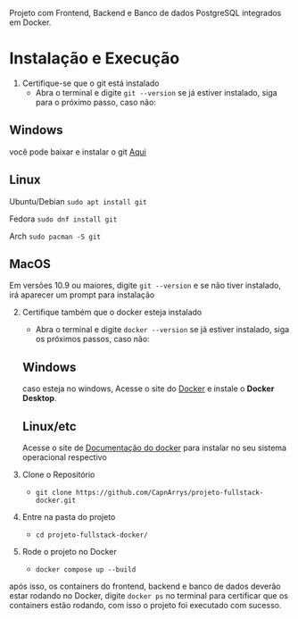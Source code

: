 Projeto com Frontend, Backend e Banco de dados PostgreSQL integrados em Docker.

# Instalação e Execução

1. Certifique-se que o git está instalado
     - Abra o terminal e digite `git --version`
   se já estiver instalado, siga para o próximo passo, caso não:
  ## Windows
  você pode baixar e instalar o git [Aqui](https://git-scm.com/downloads/win)
  ## Linux
  Ubuntu/Debian
  `sudo apt install git`

  Fedora
  `sudo dnf install git`

  Arch
  `sudo pacman -S git`

  ## MacOS
  Em versões 10.9 ou maiores, digite `git --version` e se não tiver instalado, irá aparecer um prompt para instalação

2. Certifique também que o docker esteja instalado
     - Abra o terminal e digite `docker --version`
   se já estiver instalado, siga os próximos passos, caso não:
    ## Windows
    caso esteja no windows, Acesse o site do [Docker](https://www.docker.com/get-started/) e instale o **Docker Desktop**.

    ## Linux/etc
    Acesse o site de [Documentação do docker](https://docs.docker.com/engine/install/) para instalar no seu sistema operacional respectivo

3. Clone o Repositório
     - `git clone https://github.com/CapnArrys/projeto-fullstack-docker.git`

4. Entre na pasta do projeto
     - `cd projeto-fullstack-docker/`

5. Rode o projeto no Docker
     - `docker compose up --build`

após isso, os containers do frontend, backend e banco de dados deverão estar rodando no Docker, digite `docker ps` no terminal para certificar que os containers estão rodando, com isso o projeto foi executado com sucesso.
